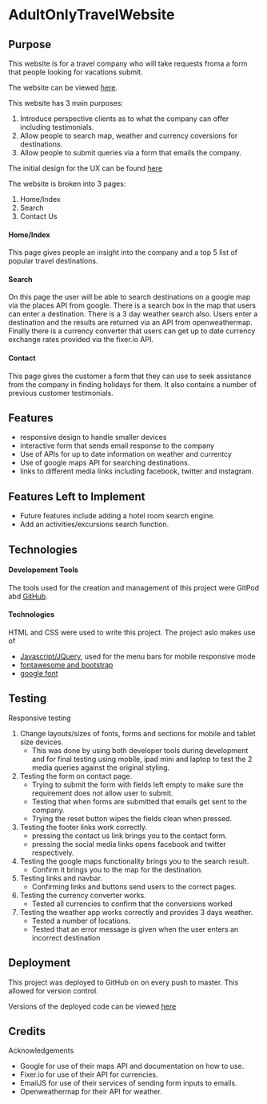# AdultOnlyTravelWebsite

## Purpose
This website is for a travel company who will take requests froma a form that people looking for vacations submit. 

The website can be viewed [here](https://davidtmiller2010.github.io/AdultOnlyTravelWebsite/index.html).

This website has 3 main purposes:
1. Introduce perspective clients as to what the company can offer including testimonials.
2. Allow people to search map, weather and currency coversions for destinations.
3. Allow people to submit queries via a form that emails the company.

The initial design for the UX can be found [here](https://github.com/davidtmiller2010/AdultOnlyTravelWebsite/blob/master/Milestone%20project%202.pdf) 

The website is broken into 3 pages:
1. Home/Index
2. Search
3. Contact Us

#### Home/Index
This page gives people an insight into the company and a top 5 list of popular travel destinations.

#### Search
On this page the user will be able to search destinations on a google map via the places API from google. There is a search box in the map that users can enter a destination. 
There is a 3 day weather search also. Users enter a destination and the results are returned via an API from openweathermap.
Finally there is a currency converter that users can get up to date currency exchange rates provided via the fixer.io API.

#### Contact
This page gives the customer a form that they can use to seek assistance from the company in finding holidays for them.
It also contains a number of previous customer testimonials.

## Features

- responsive design to handle smaller devices
- interactive form that sends email response to the company
- Use of APIs for up to date information on weather and currentcy
- Use of google maps API for searching destinations.
- links to different media links including facebook, twitter and instagram.

## Features Left to Implement
- Future features include adding a hotel room search engine.
- Add an activities/excursions search function.

## Technologies 

#### Developement Tools
The tools used for the creation and management of this project were GitPod abd [GitHub](https://github.com/).

#### Technologies
HTML and CSS were used to write this project. The project aslo makes use of 
- [Javascript/JQuery](https://jquery.com/), used for the menu bars for mobile responsive mode
- [fontawesome and bootstrap](https://stackpath.bootstrapcdn.com/) 
- [google font](https://fonts.google.com/)

## Testing

Responsive testing

1. Change layouts/sizes of fonts, forms and sections for mobile and tablet size devices.
    -  This was done by using both developer tools during development and for final testing using mobile, ipad mini and laptop to test the 2 media queries against the original styling.
2. Testing the form on contact page. 
    - Trying to submit the form with fields left empty to make sure the requirement does not allow user to submit.
    - Testing that when forms are submitted that emails get sent to the company.
    - Trying the reset button wipes the fields clean when pressed.
2. Testing the footer links work correctly.
    - pressing the contact us link brings you to the contact form.
    - pressing the social media links opens facebook and twitter respectively.
3. Testing the google maps functionality brings you to the search result.
    - Confirm it brings you to the map for the destination.
4. Testing links and navbar.
    - Confirming links and buttons send users to the correct pages.
5. Testing the currency converter works.
    - Tested all currencies to confirm that the conversions worked
6. Testing the weather app works correctly and provides 3 days weather.
    - Tested a number of locations.
    - Tested that an error message is given when the user enters an incorrect destination


## Deployment
This project was deployed to GitHub on on every push to master. This allowed for version control.

Versions of the deployed code can be viewed [here](https://github.com/davidtmiller2010/AdultOnlyTravelWebsite)


## Credits
Acknowledgements
- Google for use of their maps API and documentation on how to use.
- Fixer.io for use of their API for currencies.
- EmailJS for use of their services of sending form inputs to emails.
- Openweathermap for their API for weather.

